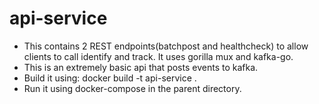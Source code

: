 # api-service

- This contains 2 REST endpoints(batchpost and healthcheck) to allow clients to call identify and track.  It uses gorilla mux and kafka-go.
- This is an extremely basic api that posts events to kafka.
- Build it using: docker build -t api-service .
- Run it using docker-compose in the parent directory.
